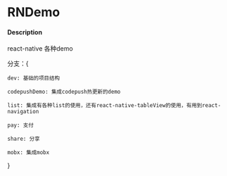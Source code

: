 # RNDemo

#### Description
react-native 各种demo

分支：{

    dev: 基础的项目结构

    codepushDemo: 集成codepush热更新的demo

    list: 集成有各种list的使用，还有react-native-tableView的使用，有用到react-navigation
    
    pay: 支付
    
    share: 分享
    
    mobx: 集成mobx

}